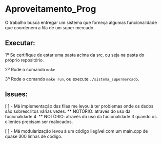# Aproveitamento_Prog
O trabalho busca entregar um sistema que forneça algumas funcionalidade que coordenem a fila de um super mercado

## Executar:
1º Se certifique de estar uma pasta acima da src, ou seja na pasta do próprio repositório.

2º Rode o comando `make`

3º Rode o comando `make run`, ou execute `./sistema_supermercado`.

## Issues:
[ ] - Má implementação das filas me levou à ter problemas onde os dados são sobrescritos várias vezes. 
       \** NOTÓRIO: através do uso da fucionalidade 4.
        \** NOTÓRIO: através do uso da fucionalidade 3 quando os clientes precisam ser realocados.

[ ] - Má modularização levou à um código ilegível com um main.cpp de quase 300 linhas de código.


